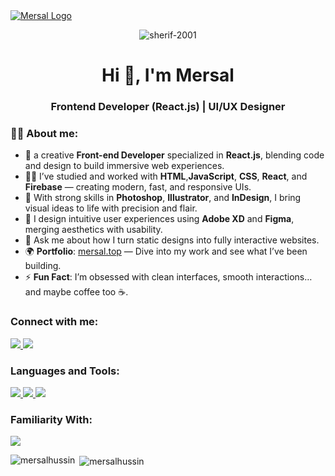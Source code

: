 <a href="https://mersal.top" target="_blank">
<img src="https://mersal.top/assets/Photos/Mersal-wide-logo.svg" alt="Mersal Logo"/>
</a>
<p align="center"> <img src="https://user-images.githubusercontent.com/22107794/139580686-887df369-edb8-4bc8-b607-4fbf6d7e4866.gif" alt="sherif-2001" /> </p>



<h1 align="center">Hi 👋, I'm Mersal</h1>
<h3 align="center">Frontend Developer <span>(React.js)</span> | UI/UX Designer</h3>


<h3 align="left">🙋‍♂️ About me:</h3>

- 🧠 a creative **Front-end Developer** specialized in **React.js**, blending code and design to build immersive web experiences.
- 👨‍💻 I’ve studied and worked with **HTML**,**JavaScript**, **CSS**, **React**, and **Firebase** — creating modern, fast, and responsive UIs.
- 🎨 With strong skills in **Photoshop**, **Illustrator**, and **InDesign**, I bring visual ideas to life with precision and flair.
- 🧩 I design intuitive user experiences using **Adobe XD** and **Figma**, merging aesthetics with usability.
- 💬 Ask me about how I turn static designs into fully interactive websites.
- 🌍 **Portfolio**: [mersal.top](https://mersal.top) — Dive into my work and see what I’ve been building.
- ⚡ **Fun Fact**: I’m obsessed with clean interfaces, smooth interactions… and maybe coffee too ☕.


<h3 align="left">Connect with me:</h3>
<p align="left">
<a href="https://linkedin.com/in/mmersal" target="_blank">
  <img src="https://skillicons.dev/icons?i=linkedin" />
</a>

<a href="mailto:hello@mersal.top" target="_blank">
  <img src="https://skillicons.dev/icons?i=gmail" />
</a>
</p>

<h3 align="left">Languages and Tools:</h3>
<p align="left"> 
  <a href="https://skillicons.dev">
    <img src="https://skillicons.dev/icons?i=react,ts,tailwind" />
    <img src="https://skillicons.dev/icons?i=html,css,js,bootstrap" />
    <img src="https://skillicons.dev/icons?i=vscode,visualstudio,firebase,postman" />
  </a>
   </p>
   <h3 align="left">Familiarity With:</h3>
   <p align="left">
      <a href="https://skillicons.dev">
      <img src="https://skillicons.dev/icons?i=photoshop,illustrator,figma,xd" />
  </a>
 </p>

<p><img align="left" src="https://github-readme-stats.vercel.app/api/top-langs?username=mersalhussin&show_icons=true&locale=en&layout=compact" alt="mersalhussin" /></p>

<p>&nbsp;<img align="center" src="https://github-readme-stats.vercel.app/api?username=mersalhussin&theme=default&hide_border=false&include_all_commits=true&count_private=false" alt="mersalhussin" /></p>

